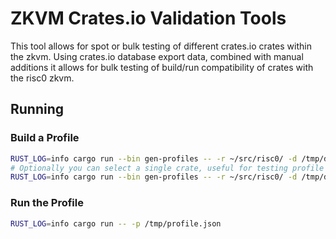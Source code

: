 # ZKVM Crates.io Validation Tools

This tool allows for spot or bulk testing of different crates.io crates within the zkvm. Using crates.io database export data, combined with manual additions it allows for bulk testing of build/run compatibility of crates with the risc0 zkvm.

## Running

### Build a Profile

```bash
RUST_LOG=info cargo run --bin gen-profiles -- -r ~/src/risc0/ -d /tmp/db-dump.tar.gz -o /tmp/profile.json
# Optionally you can select a single crate, useful for testing profile customizations:
RUST_LOG=info cargo run --bin gen-profiles -- -r ~/src/risc0/ -d /tmp/db-dump.tar.gz -o /tmp/profile.json -n lazy_static
```

### Run the Profile

```bash
RUST_LOG=info cargo run -- -p /tmp/profile.json
```
